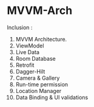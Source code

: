 # MVVM-Arch

Inclusion :
 1. MVVM Architecture.
 2. ViewModel
 3. Live Data
 4. Room Database
 5. Retrofit
 6. Dagger-Hilt
 7. Camera & Gallery
 8. Run-time permission
 9. Location Manager
 10. Data Binding & UI validations
 
